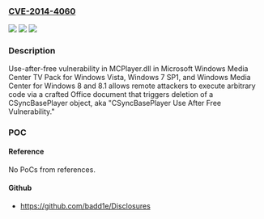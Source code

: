 ### [CVE-2014-4060](https://cve.mitre.org/cgi-bin/cvename.cgi?name=CVE-2014-4060)
![](https://img.shields.io/static/v1?label=Product&message=n%2Fa&color=blue)
![](https://img.shields.io/static/v1?label=Version&message=n%2Fa&color=blue)
![](https://img.shields.io/static/v1?label=Vulnerability&message=n%2Fa&color=brighgreen)

### Description

Use-after-free vulnerability in MCPlayer.dll in Microsoft Windows Media Center TV Pack for Windows Vista, Windows 7 SP1, and Windows Media Center for Windows 8 and 8.1 allows remote attackers to execute arbitrary code via a crafted Office document that triggers deletion of a CSyncBasePlayer object, aka "CSyncBasePlayer Use After Free Vulnerability."

### POC

#### Reference
No PoCs from references.

#### Github
- https://github.com/badd1e/Disclosures

